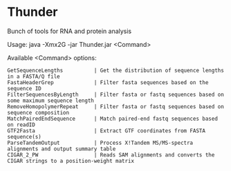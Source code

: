 # Thunder
Bunch of tools for RNA and protein analysis

Usage:	 java -Xmx2G -jar Thunder.jar \<Command\>

Available \<Command\> options: 

	GetSequenceLengths			| Get the distribution of sequence lengths in a FASTA/Q file
	FastaHeaderGrep				| Filter fasta sequences based on the sequence ID
	FilterSequencesByLength		| Filter fasta or fastq sequences based on some maximum sequence length
	RemoveHomopolymerRepeat		| Filter fasta or fastq sequences based on sequence composition
	MatchPairedEndSequence		| Match paired-end fastq sequences based on readID
	GTF2Fasta					| Extract GTF coordinates from FASTA sequence(s)
	ParseTandemOutput			| Process X!Tandem MS/MS-spectra alignments and output summary table
	CIGAR_2_PW					| Reads SAM alignments and converts the CIGAR strings to a position-weight matrix
